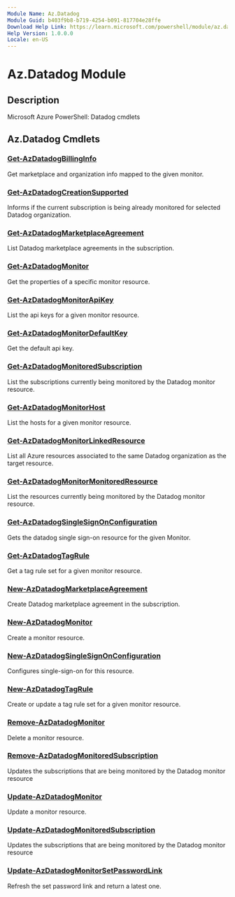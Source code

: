 ```yaml
---
Module Name: Az.Datadog
Module Guid: b403f9b8-b719-4254-b091-817704e28ffe
Download Help Link: https://learn.microsoft.com/powershell/module/az.datadog
Help Version: 1.0.0.0
Locale: en-US
---
```


# Az.Datadog Module
## Description
Microsoft Azure PowerShell: Datadog cmdlets

## Az.Datadog Cmdlets
### [Get-AzDatadogBillingInfo](Get-AzDatadogBillingInfo.md)
Get marketplace and organization info mapped to the given monitor.

### [Get-AzDatadogCreationSupported](Get-AzDatadogCreationSupported.md)
Informs if the current subscription is being already monitored for selected Datadog organization.

### [Get-AzDatadogMarketplaceAgreement](Get-AzDatadogMarketplaceAgreement.md)
List Datadog marketplace agreements in the subscription.

### [Get-AzDatadogMonitor](Get-AzDatadogMonitor.md)
Get the properties of a specific monitor resource.

### [Get-AzDatadogMonitorApiKey](Get-AzDatadogMonitorApiKey.md)
List the api keys for a given monitor resource.

### [Get-AzDatadogMonitorDefaultKey](Get-AzDatadogMonitorDefaultKey.md)
Get the default api key.

### [Get-AzDatadogMonitoredSubscription](Get-AzDatadogMonitoredSubscription.md)
List the subscriptions currently being monitored by the Datadog monitor resource.

### [Get-AzDatadogMonitorHost](Get-AzDatadogMonitorHost.md)
List the hosts for a given monitor resource.

### [Get-AzDatadogMonitorLinkedResource](Get-AzDatadogMonitorLinkedResource.md)
List all Azure resources associated to the same Datadog organization as the target resource.

### [Get-AzDatadogMonitorMonitoredResource](Get-AzDatadogMonitorMonitoredResource.md)
List the resources currently being monitored by the Datadog monitor resource.

### [Get-AzDatadogSingleSignOnConfiguration](Get-AzDatadogSingleSignOnConfiguration.md)
Gets the datadog single sign-on resource for the given Monitor.

### [Get-AzDatadogTagRule](Get-AzDatadogTagRule.md)
Get a tag rule set for a given monitor resource.

### [New-AzDatadogMarketplaceAgreement](New-AzDatadogMarketplaceAgreement.md)
Create Datadog marketplace agreement in the subscription.

### [New-AzDatadogMonitor](New-AzDatadogMonitor.md)
Create a monitor resource.

### [New-AzDatadogSingleSignOnConfiguration](New-AzDatadogSingleSignOnConfiguration.md)
Configures single-sign-on for this resource.

### [New-AzDatadogTagRule](New-AzDatadogTagRule.md)
Create or update a tag rule set for a given monitor resource.

### [Remove-AzDatadogMonitor](Remove-AzDatadogMonitor.md)
Delete a monitor resource.

### [Remove-AzDatadogMonitoredSubscription](Remove-AzDatadogMonitoredSubscription.md)
Updates the subscriptions that are being monitored by the Datadog monitor resource

### [Update-AzDatadogMonitor](Update-AzDatadogMonitor.md)
Update a monitor resource.

### [Update-AzDatadogMonitoredSubscription](Update-AzDatadogMonitoredSubscription.md)
Updates the subscriptions that are being monitored by the Datadog monitor resource

### [Update-AzDatadogMonitorSetPasswordLink](Update-AzDatadogMonitorSetPasswordLink.md)
Refresh the set password link and return a latest one.

